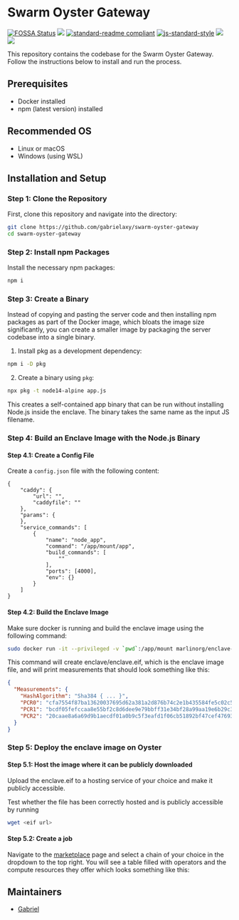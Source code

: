 # Swarm Oyster Gateway

[![FOSSA Status](https://app.fossa.com/api/projects/git%2Bgithub.com%2Fethersphere%2Fgateway-proxy.svg?type=shield)](https://app.fossa.com/projects/git%2Bgithub.com%2Fethersphere%2Fgateway-proxy?ref=badge_shield)
[![](https://img.shields.io/badge/made_by-Marlin-blue)](https://www.marlin.org/)
[![standard-readme compliant](https://img.shields.io/badge/standard--readme-OK-brightgreen.svg?style=flat-square)](https://github.com/RichardLitt/standard-readme)
[![js-standard-style](https://img.shields.io/badge/code%20style-standard-brightgreen.svg?style=flat-square)](https://github.com/feross/standard)
![](https://img.shields.io/badge/npm-%3E%3D6.0.0-orange.svg?style=flat-square)
![](https://img.shields.io/badge/Node.js-%3E%3D12.0.0-orange.svg?style=flat-square)

This repository contains the codebase for the Swarm Oyster Gateway. Follow the instructions below to install and run the process.

## Prerequisites

- Docker installed
- npm (latest version) installed

## Recommended OS

- Linux or macOS
- Windows (using WSL)

## Installation and Setup

### Step 1: Clone the Repository

First, clone this repository and navigate into the directory:

```bash
git clone https://github.com/gabrielaxy/swarm-oyster-gateway
cd swarm-oyster-gateway
```

### Step 2: Install npm Packages

Install the necessary npm packages:

```bash
npm i
```

### Step 3: Create a Binary

Instead of copying and pasting the server code and then installing npm packages as part of the Docker image, which bloats the image size significantly, you can create a smaller image by packaging the server codebase into a single binary.

1. Install pkg as a development dependency:

```bash
npm i -D pkg
```

2. Create a binary using `pkg`:

```bash
npx pkg -t node14-alpine app.js
```

This creates a self-contained app binary that can be run without installing Node.js inside the enclave. The binary takes the same name as the input JS filename.

### Step 4: Build an Enclave Image with the Node.js Binary

#### Step 4.1: Create a Config File

Create a `config.json` file with the following content:

```
{
    "caddy": {
        "url": "",
        "caddyfile": ""
    },
    "params": {
    },
    "service_commands": [
        {
            "name": "node_app",
            "command": "/app/mount/app",
            "build_commands": [
                ""
            ],
            "ports": [4000],
            "env": {}
        }
    ]
}
```

#### Step 4.2: Build the Enclave Image

Make sure docker is running and build the enclave image using the following command:

```bash
sudo docker run -it --privileged -v `pwd`:/app/mount marlinorg/enclave-builder
```

This command will create enclave/enclave.eif, which is the enclave image file, and will print measurements that should look something like this:

```json
{
  "Measurements": {
    "HashAlgorithm": "Sha384 { ... }",
    "PCR0": "cfa7554f87ba13620037695d62a381a2d876b74c2e1b435584fe5c02c53393ac1c5cd5a8b6f92e866f9a65af751e0462",
    "PCR1": "bcdf05fefccaa8e55bf2c8d6dee9e79bbff31e34bf28a99aa19e6b29c37ee80b214a414b7607236edf26fcb78654e63f",
    "PCR2": "20caae8a6a69d9b1aecdf01a0b9c5f3eafd1f06cb51892bf47cef476935bfe77b5b75714b68a69146d650683a217c5b3"
  }
}
```

### Step 5: Deploy the enclave image on Oyster

#### Step 5.1: Host the image where it can be publicly downloaded

Upload the enclave.eif to a hosting service of your choice and make it publicly accessible.

Test whether the file has been correctly hosted and is publicly accessible by running

```bash
wget <eif url>
```

#### Step 5.2: Create a job
Navigate to the [marketplace](https://hub.marlin.org/oyster/marketplace/) page and select a chain of your choice in the dropdown to the top right. You will see a table filled with operators and the compute resources they offer which looks something like this:



## Maintainers

- [Gabriel](https://github.com/gabrielaxy)